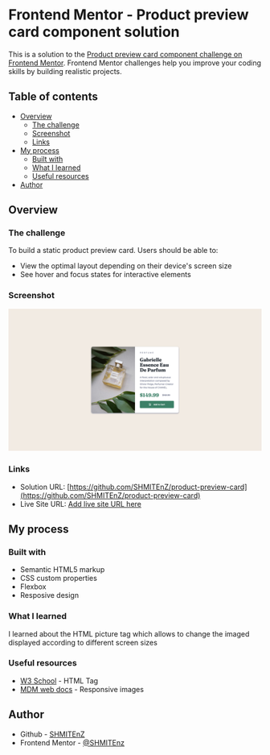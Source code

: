 # Frontend Mentor - Product preview card component solution

This is a solution to the [Product preview card component challenge on Frontend Mentor](https://www.frontendmentor.io/challenges/product-preview-card-component-GO7UmttRfa). Frontend Mentor challenges help you improve your coding skills by building realistic projects. 

## Table of contents

- [Overview](#overview)
  - [The challenge](#the-challenge)
  - [Screenshot](#screenshot)
  - [Links](#links)
- [My process](#my-process)
  - [Built with](#built-with)
  - [What I learned](#what-i-learned)
  - [Useful resources](#useful-resources)
- [Author](#author)



## Overview

### The challenge

To build a static product preview card.
Users should be able to:

- View the optimal layout depending on their device's screen size
- See hover and focus states for interactive elements

### Screenshot

![desktop solution screenshoot](screenshots/screenshot-desktop.png)

### Links

- Solution URL: [https://github.com/SHMITEnZ/product-preview-card](https://github.com/SHMITEnZ/product-preview-card)
- Live Site URL: [Add live site URL here](https://your-live-site-url.com)

## My process

### Built with

- Semantic HTML5 markup
- CSS custom properties
- Flexbox
- Resposive design

### What I learned

I learned about the HTML picture tag which allows to change the imaged displayed according to different screen sizes

### Useful resources

- [W3 School](https://www.w3schools.com/tags/tag_picture.asp) - HTML <picture> Tag
- [MDM web docs](https://developer.mozilla.org/en-US/docs/Learn/HTML/Multimedia_and_embedding/Responsive_images?retiredLocale=it) - Responsive images

## Author

- Github - [SHMITEnZ](https://github.com/SHMITEnZ)
- Frontend Mentor - [@SHMITEnz](https://www.frontendmentor.io/profile/SHMITEnZ)
